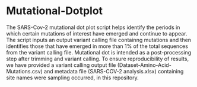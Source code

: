 # Mutational-Dotplot
The SARS-Cov-2 mutational dot plot script helps identify the periods in which certain mutations of interest have emerged and continue to appear. The script inputs an output variant calling file containng mutations and then identifies those that have emerged in more than 1% of the total sequences from the variant calling file. Mutational dot is intended as a post-processing step after trimming and variant calling. To ensure reproducibility of results, we have provided a variant calling output file (Dataset-Amino-Acid-Mutations.csv) and metadata file (SARS-COV-2 analysis.xlsx) containing site names were sampling occurred, in this repository. 






